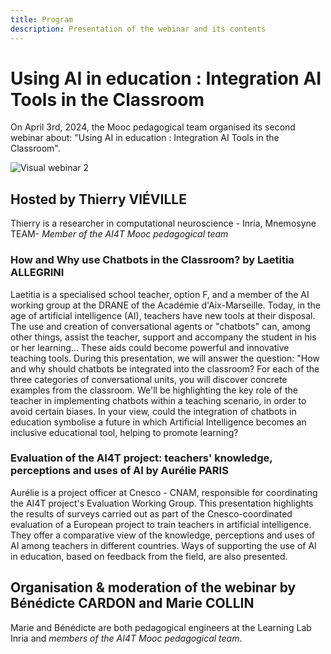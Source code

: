 ```yaml
---
title: Program
description: Presentation of the webinar and its contents
---
```


#  Using AI in education : Integration AI Tools in the Classroom

On April 3rd, 2024, the Mooc pedagogical team organised its second webinar about:
"Using AI in education : Integration AI Tools in the Classroom".


<td style="border: none; vertical-align: middle;"><img alt="Visual webinar 2" src="Images/webinaire2-visuel-presentation.png"></td>

## Hosted by Thierry VIÉVILLE
Thierry is a researcher in computational neuroscience - Inria, Mnemosyne TEAM- *Member of the AI4T Mooc pedagogical team*

### How and Why use Chatbots in the Classroom? by Laetitia ALLEGRINI
Laetitia is a specialised school teacher, option F, and a member of the AI working group at the DRANE of the Académie d'Aix-Marseille.
Today, in the age of artificial intelligence (AI), teachers have new tools at their disposal. The use and creation of conversational agents or "chatbots" can, among other things, assist the teacher, support and accompany the student in his or her learning... These aids could become powerful and innovative teaching tools. During this presentation, we will answer the question: "How and why should chatbots be integrated into the classroom? For each of the three categories of conversational units, you will discover concrete examples from the classroom. We'll be highlighting the key role of the teacher in implementing chatbots within a teaching scenario, in order to avoid certain biases. In your view, could the integration of chatbots in education symbolise a future in which Artificial Intelligence becomes an inclusive educational tool, helping to promote learning?

### Evaluation of the AI4T project: teachers' knowledge, perceptions and uses of AI by Aurélie PARIS
Aurélie is a project officer at Cnesco - CNAM, responsible for coordinating the AI4T project's Evaluation Working Group.
This presentation highlights the results of surveys carried out as part of the Cnesco-coordinated evaluation of a European project to train teachers in artificial intelligence. They offer a comparative view of the knowledge, perceptions and uses of AI among teachers in different countries. Ways of supporting the use of AI in education, based on feedback from the field, are also presented.

## Organisation & moderation of the webinar by Bénédicte CARDON and Marie COLLIN
Marie and Bénédicte are both pedagogical engineers at the Learning Lab Inria and *members of the AI4T Mooc pedagogical team*.